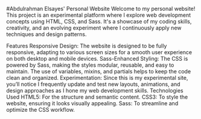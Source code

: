 #Abdulrahman Elsayes' Personal Website
Welcome to my personal website! This project is an experimental platform where I explore web development concepts using HTML, CSS, and Sass. It's a showcase of my coding skills, creativity, and an evolving experiment where I continuously apply new techniques and design patterns.

Features
Responsive Design: The website is designed to be fully responsive, adapting to various screen sizes for a smooth user experience on both desktop and mobile devices.
Sass-Enhanced Styling: The CSS is powered by Sass, making the styles modular, reusable, and easy to maintain. The use of variables, mixins, and partials helps to keep the code clean and organized.
Experimentation: Since this is my experimental site, you’ll notice I frequently update and test new layouts, animations, and design approaches as I hone my web development skills.
Technologies Used
HTML5: For the structure and semantic content.
CSS3: To style the website, ensuring it looks visually appealing.
Sass: To streamline and optimize the CSS workflow.
